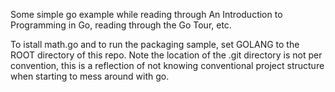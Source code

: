 Some simple go example while reading through An Introduction to
Programming in Go, reading through the Go Tour, etc.

To istall math.go and to run the packaging sample, set GOLANG to the ROOT
directory of this repo. Note the location of the .git directory is not
per convention, this is a reflection of not knowing conventional project
structure when starting to mess around with go.
